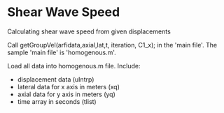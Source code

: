 # Shear Wave Speed
Calculating shear wave speed from given displacements

Call getGroupVel(arfidata,axial,lat,t, iteration, C1_x); in the 'main file'. The sample 'main file' is 'homogenous.m'.

Load all data into homogenous.m file. Include:
- displacement data (uIntrp)
- lateral data for x axis in meters (xq)
- axial data for y axis in meters (yq)
- time array in seconds (tlist)

